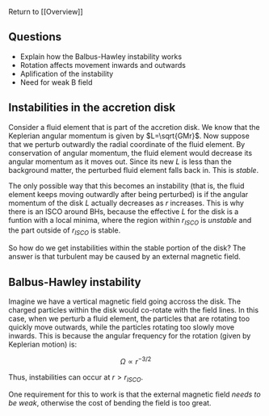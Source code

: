 Return to [[Overview]]

## Questions

- Explain how the Balbus-Hawley instability works
- Rotation affects movement inwards and outwards
- Aplification of the instability
- Need for weak B field

## Instabilities in the accretion disk

Consider a fluid element that is part of the accretion disk. We know that the Keplerian angular momentum is given by $L=\sqrt{GMr}$. Now suppose that we perturb outwardly the radial coordinate of the fluid element. By conservation of angular momentum, the fluid element would decrease its angular momentum as it moves out. Since its new $L$ is less than the background matter, the perturbed fluid element falls back in. This is *stable*.

The only possible way that this becomes an instability (that is, the fluid element keeps moving outwardly after being perturbed) is if the angular momentum of the disk $L$ actually decreases as $r$ increases. This is why there is an ISCO around BHs, because the effective $L$ for the disk is a funtion with a local minima, where the region within $r_{ISCO}$ is *unstable* and the part outside of $r_{ISCO}$ is stable. 

So how do we get instabilities within the stable portion of the disk? The answer is that turbulent may be caused by an external magnetic field.

## Balbus-Hawley instability

Imagine we have a vertical magnetic field going accross the disk. The charged particles within the disk would co-rotate with the field lines. In this case, when we perturb a fluid element, the particles that are rotating too quickly move outwards, while the particles rotating too slowly move inwards. This is because the angular frequency for the rotation (given by Keplerian motion) is:

$$
\Omega \propto r^{-3/2}
$$

Thus, instabilities can occur at $r > r_{ISCO}$. 

One requirement for this to work is that the external magnetic field *needs to be weak*, otherwise the cost of bending the field is too great. 

